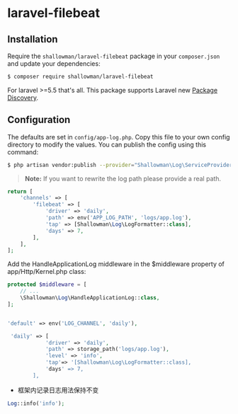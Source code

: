 # laravel-filebeat
## Installation
   
   Require the `shallowman/laravel-filebeat` package in your `composer.json` and update your dependencies:
   ```sh
   $ composer require shallowman/laravel-filebeat
   ```
   
   For laravel >=5.5 that's all. This package supports Laravel new [Package Discovery](https://laravel.com/docs/5.5/packages#package-discovery).
## Configuration

The defaults are set in `config/app-log.php`. Copy this file to your own config directory to modify the values. You can publish the config using this command:
```sh
$ php artisan vendor:publish --provider="Shallowman\Log\ServiceProvider"
```

> **Note:** If you want to rewrite the log path please provide a real path.

```php
return [
    'channels' => [
        'filebeat' => [
            'driver' => 'daily',
            'path' => env('APP_LOG_PATH', 'logs/app.log'),
            'tap' => [Shallowman\Log\LogFormatter::class],
            'days' => 7,
        ],
    ],
];
```

Add the HandleApplicationLog middleware in the $middleware property of app/Http/Kernel.php class:

```php
protected $middleware = [
    // ...
    \Shallowman\Log\HandleApplicationLog::class,
];
```

```php

'default' => env('LOG_CHANNEL', 'daily'),

 'daily' => [
            'driver' => 'daily',
            'path' => storage_path('logs/app.log'),
            'level' => 'info',
            'tap'=> '[Shallowman\Log\LogFormatter::class],
            'days' => 7,
        ],
```

- 框架内记录日志用法保持不变

```php
Log::info('info');
```